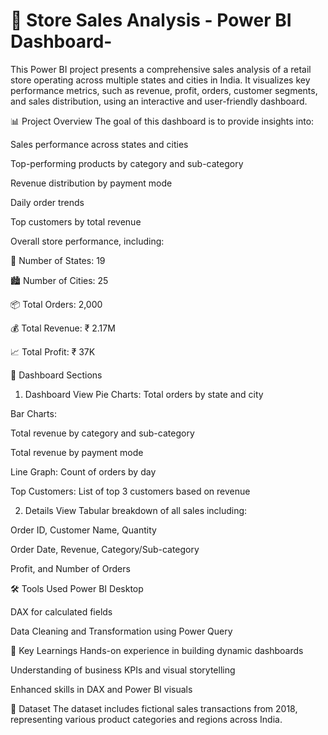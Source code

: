 # 🛒 Store Sales Analysis - Power BI Dashboard-

This Power BI project presents a comprehensive sales analysis of a retail store operating across multiple states and cities in India. It visualizes key performance metrics, such as revenue, profit, orders, customer segments, and sales distribution, using an interactive and user-friendly dashboard.

📊 Project Overview
The goal of this dashboard is to provide insights into:

Sales performance across states and cities

Top-performing products by category and sub-category

Revenue distribution by payment mode

Daily order trends

Top customers by total revenue

Overall store performance, including:

📍 Number of States: 19

🏙️ Number of Cities: 25

📦 Total Orders: 2,000

💰 Total Revenue: ₹ 2.17M

📈 Total Profit: ₹ 37K

📁 Dashboard Sections
1. Dashboard View
Pie Charts: Total orders by state and city

Bar Charts:

Total revenue by category and sub-category

Total revenue by payment mode

Line Graph: Count of orders by day

Top Customers: List of top 3 customers based on revenue

2. Details View
Tabular breakdown of all sales including:

Order ID, Customer Name, Quantity

Order Date, Revenue, Category/Sub-category

Profit, and Number of Orders

🛠️ Tools Used
Power BI Desktop

DAX for calculated fields

Data Cleaning and Transformation using Power Query

📌 Key Learnings
Hands-on experience in building dynamic dashboards

Understanding of business KPIs and visual storytelling

Enhanced skills in DAX and Power BI visuals

📂 Dataset
The dataset includes fictional sales transactions from 2018, representing various product categories and regions across India.


